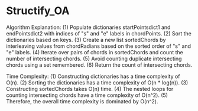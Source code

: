 # Structify_OA
Algorithm Explanation:
(1) Populate dictionaries startPointsdict1 and endPointsdict2 with indices of "s" and "e" labels in chordPoints.
(2) Sort the dictionaries based on keys.
(3) Create a new list sortedChords by interleaving values from chordRadians based on the sorted order of "s" and "e" labels.
(4) Iterate over pairs of chords in sortedChords and count the number of intersecting chords.
(5) Avoid counting duplicate intersecting chords using a set remembered.
(6) Return the count of intersecting chords.

Time Complexity:
(1) Constructing dictionaries has a time complexity of O(n).
(2) Sorting the dictionaries has a time complexity of O(n * log(n)).
(3) Constructing sortedChords takes O(n) time.
(4) The nested loops for counting intersecting chords have a time complexity of O(n^2).
(5) Therefore, the overall time complexity is dominated by O(n^2).
